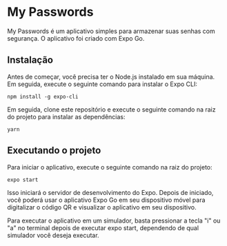
# My Passwords

My Passwords é um aplicativo simples para armazenar suas senhas com segurança. O aplicativo foi criado com Expo Go.








## Instalação

Antes de começar, você precisa ter o Node.js instalado em sua máquina. Em seguida, execute o seguinte comando para instalar o Expo CLI:

`npm install -g expo-cli`

Em seguida, clone este repositório e execute o seguinte comando na raiz do projeto para instalar as dependências:

`yarn`

## Executando o projeto

Para iniciar o aplicativo, execute o seguinte comando na raiz do projeto:

`expo start`

Isso iniciará o servidor de desenvolvimento do Expo. Depois de iniciado, você poderá usar o aplicativo Expo Go em seu dispositivo móvel para digitalizar o código QR e visualizar o aplicativo em seu dispositivo.

Para executar o aplicativo em um simulador, basta pressionar a tecla "i" ou "a" no terminal depois de executar expo start, dependendo de qual simulador você deseja executar.